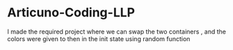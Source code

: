 # Articuno-Coding-LLP
I made the required project  where we can swap the two containers , and the colors were given to then in the init state using random function
